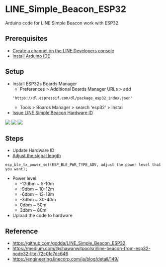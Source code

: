# LINE_Simple_Beacon_ESP32
Arduino code for LINE Simple Beacon work with ESP32

## Prerequisites
* [Create a channel on the LINE Developers console](https://developers.line.me/en/docs/line-login/getting-started/)
* [Install Arduino IDE](https://www.arduino.cc/en/main/software)

## Setup
* Install ESP32s Boards Manager
    * Preferences > Additional Boards Manager URLs > add
    ```
    'https://dl.espressif.com/dl/package_esp32_index.json'
    ```
    * Tools > Boards Manager > search 'esp32' > Install
* [Issue LINE Simple Beacon Hardware ID](https://admin-official.line.me/beacon/register)
<img src="https://user-images.githubusercontent.com/30001185/50584877-afe5a900-0ea4-11e9-9130-69c3c893a301.png" />
<img src="https://user-images.githubusercontent.com/30001185/50584907-e3283800-0ea4-11e9-8f3f-6645e1797785.png" />
<img src="https://user-images.githubusercontent.com/30001185/50584909-e7545580-0ea4-11e9-97f2-063cfb1bfd8d.png" />

## Steps
* Update Hardware ID
* [Adjust the signal length](https://docs.espressif.com/projects/esp-idf/en/latest/api-reference/bluetooth/controller_vhci.html?highlight=esp_ble_tx_power_set#_CPPv220esp_ble_tx_power_set20esp_ble_power_type_t17esp_power_level_t)
```
esp_ble_tx_power_set(ESP_BLE_PWR_TYPE_ADV, adjust the power level that you want);
```
* Power level
    * -12dbm ~ 5-10m
    * -9dbm ~ 10-12m
    * -6dbm ~ 13-18m
    * -3dbm ~ 30-40m
    * 0dbm ~ 50m
    * 3dbm ~ 80m
* Upload the code to hardware

## Reference
* https://github.com/godda/LINE_Simple_Beacon_ESP32
* https://medium.com/@chawanwitpoolsri/line-beacon-from-esp32-node32-lite-72c0fc7dc646
* https://engineering.linecorp.com/ja/blog/detail/149/

